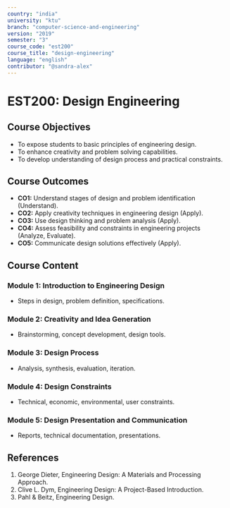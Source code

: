 ```yaml
---
country: "india"
university: "ktu"
branch: "computer-science-and-engineering"
version: "2019"
semester: "3"
course_code: "est200"
course_title: "design-engineering"
language: "english"
contributor: "@sandra-alex"
---
```


# EST200: Design Engineering

## Course Objectives
* To expose students to basic principles of engineering design.
* To enhance creativity and problem solving capabilities.
* To develop understanding of design process and practical constraints.

## Course Outcomes
* **CO1:** Understand stages of design and problem identification (Understand).
* **CO2:** Apply creativity techniques in engineering design (Apply).
* **CO3:** Use design thinking and problem analysis (Apply).
* **CO4:** Assess feasibility and constraints in engineering projects (Analyze, Evaluate).
* **CO5:** Communicate design solutions effectively (Apply).

## Course Content

### Module 1: Introduction to Engineering Design
* Steps in design, problem definition, specifications.

### Module 2: Creativity and Idea Generation
* Brainstorming, concept development, design tools.

### Module 3: Design Process
* Analysis, synthesis, evaluation, iteration.

### Module 4: Design Constraints
* Technical, economic, environmental, user constraints.

### Module 5: Design Presentation and Communication
* Reports, technical documentation, presentations.

## References
1. George Dieter, Engineering Design: A Materials and Processing Approach.
2. Clive L. Dym, Engineering Design: A Project-Based Introduction.
3. Pahl & Beitz, Engineering Design.

